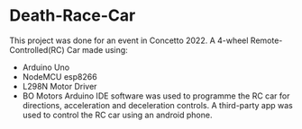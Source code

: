# Death-Race-Car
This project was done for an event in Concetto 2022.
A 4-wheel Remote-Controlled(RC) Car made using:
- Arduino Uno 
- NodeMCU esp8266
- L298N Motor Driver
- BO Motors
Arduino IDE software was used to programme the RC
car for directions, acceleration and deceleration
controls. A third-party app was used to control the
RC car using an android phone. 
